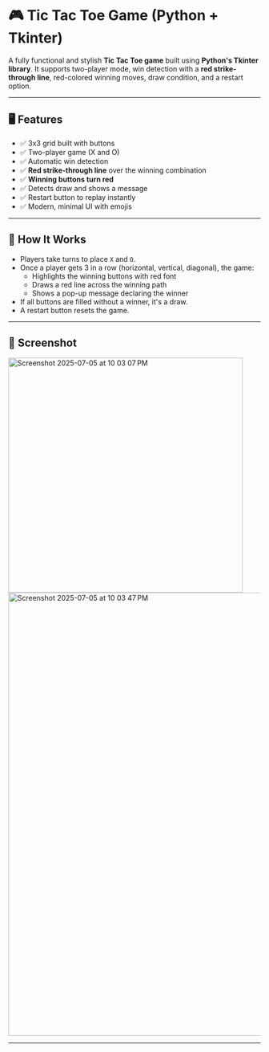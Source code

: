 # 🎮 Tic Tac Toe Game (Python + Tkinter)

A fully functional and stylish **Tic Tac Toe game** built using **Python's Tkinter library**. It supports two-player mode, win detection with a **red strike-through line**, red-colored winning moves, draw condition, and a restart option.

---

## 🖥️ Features

- ✅ 3x3 grid built with buttons
- ✅ Two-player game (X and O)
- ✅ Automatic win detection
- ✅ **Red strike-through line** over the winning combination
- ✅ **Winning buttons turn red**
- ✅ Detects draw and shows a message
- ✅ Restart button to replay instantly
- ✅ Modern, minimal UI with emojis

---

## 🧩 How It Works

- Players take turns to place `X` and `O`.
- Once a player gets 3 in a row (horizontal, vertical, diagonal), the game:
  - Highlights the winning buttons with red font
  - Draws a red line across the winning path
  - Shows a pop-up message declaring the winner
- If all buttons are filled without a winner, it's a draw.
- A restart button resets the game.

---

## 📸 Screenshot

<img width="468" alt="Screenshot 2025-07-05 at 10 03 07 PM" src="https://github.com/user-attachments/assets/0b9220d2-3ec1-4cf7-b826-d1a05598fc95" />

<img width="883" alt="Screenshot 2025-07-05 at 10 03 47 PM" src="https://github.com/user-attachments/assets/b4e53fef-db7f-4527-82b1-2429576dfd99" />

---





